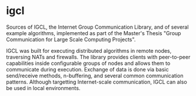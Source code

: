 igcl
====

 Sources of IGCL, the Internet Group Communication Library, and of several example algorithms, implemented as part of the Master's Thesis "Group Communication for Large Scale Computing Projects".

 IGCL was built for executing distributed algorithms in remote nodes, traversing NATs and firewalls. The library provides clients with peer-to-peer capabilities inside configurable groups of nodes and allows them to communicate during execution. Exchange of data is done via basic send/receive methods, n-buffering, and several common communication patterns. Although targetting Internet-scale communication, IGCL can also be used in local environments.
